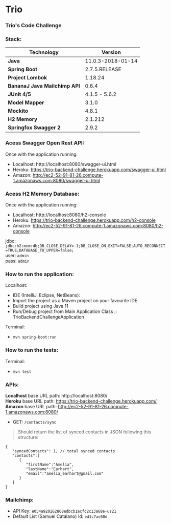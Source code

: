 # Trio  
### Trio's Code Challenge

### Stack:
| Technology | Version |
|--|--|
| **Java** | 11.0.3-2018-01-14 |
| **Spring Boot** | 2.7.5.RELEASE |
| **Project Lombok** | 1.18.24 |
| **BananaJ Java Mailchimp API** | 0.6.4 |
| **JUnit 4/5** | 4.1.5 - 5.6.2 |
| **Model Mapper** | 3.1.0 |
| **Mockito** | 4.8.1 |
| **H2 Memory** | 2.1.212 |
| **Springfox Swagger 2** | 2.9.2 |

### Acess Swagger Open Rest API:
Once with the application running:

- Localhost: http://localhost:8080/swagger-ui.html  
- Heroku: https://trio-backend-challenge.herokuapp.com/swagger-ui.html  
- Amazon: http://ec2-52-91-81-26.compute-1.amazonaws.com:8080/swagger-ui.html

### Acess H2 Memory Database:
Once with the application running:

- Localhost: http://localhost:8080/h2-console
- Heroku: https://trio-backend-challenge.herokuapp.com/h2-console
- Amazon: http://ec2-52-91-81-26.compute-1.amazonaws.com:8080/h2-console

jdbc: `jdbc:h2:mem:db;DB_CLOSE_DELAY=-1;DB_CLOSE_ON_EXIT=FALSE;AUTO_RECONNECT=TRUE;DATABASE_TO_UPPER=false;`  
user: `admin`  
pass: `admin`

### How to run the application:

Localhost:  
- IDE (IntelliJ, Eclipse, NetBeans):
- Import the project as a Maven project on your favourite IDE.
- Build project using Java 11
- Run/Debug project from Main Application Class :: TrioBackendChallengeApplication

Terminal:
- `mvn spring-boot:run`

### How to run the tests:

Terminal:
- `mvn test`

### APIs:

**Localhost** base URL path: http://localhost:8080/  
**Heroku** base URL path: https://trio-backend-challenge.herokuapp.com/  
**Amazon** base URL path: http://ec2-52-91-81-26.compute-1.amazonaws.com:8080/

* GET: `/contacts/sync`
> Should return the list of synced contacts in JSON following this structure:

```javascript{
{
   "syncedContacts": 1, // total synced contacts
   "contacts":[
      {
         "firstName":"Amelia",
         "lastName":"Earhart",
         "email":"amelia_earhart@gmail.com"
      }
   ]
}
```

### Mailchimp:

- API Key: `e054a920262868edbcb1acfc2c13a68e-us21`
- Default List (Samuel Catalano) Id: `ed1c7ae58d`
